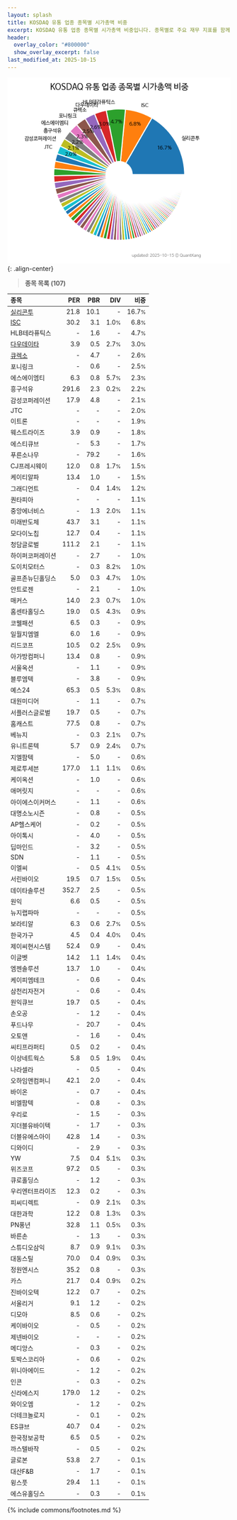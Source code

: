 ```yaml
---
layout: splash
title: KOSDAQ 유통 업종 종목별 시가총액 비중
excerpt: KOSDAQ 유통 업종 종목별 시가총액 비중입니다. 종목별로 주요 재무 지표를 함께 표시합니다.
header:
  overlay_color: "#800000"
  show_overlay_excerpt: false
last_modified_at: 2025-10-15
---
```



![KOSDAQ 유통 업종 종목별 시가총액 비중](/stats/sector/images/kosdaq_업종_유통_종목.png){: .align-center}


> **종목 목록 (107)**<a id="list"></a>

| **종목** | **PER** | **PBR** | **DIV** | **비중** |
| :------- | ------: | ------: | ------: | -------: |
| [실리콘투](/257720/) | 21.8 | 10.1 | - | 16.7<small>%</small> |
| [ISC](/095340/) | 30.2 | 3.1 | 1.0<small>%</small> | 6.8<small>%</small> |
| HLB테라퓨틱스 | - | 1.6 | - | 4.7<small>%</small> |
| [다우데이타](/032190/) | 3.9 | 0.5 | 2.7<small>%</small> | 3.0<small>%</small> |
| [큐렉소](/060280/) | - | 4.7 | - | 2.6<small>%</small> |
| 포니링크 | - | 0.6 | - | 2.5<small>%</small> |
| 에스에이엠티 | 6.3 | 0.8 | 5.7<small>%</small> | 2.3<small>%</small> |
| 흥구석유 | 291.6 | 2.3 | 0.2<small>%</small> | 2.2<small>%</small> |
| 감성코퍼레이션 | 17.9 | 4.8 | - | 2.1<small>%</small> |
| JTC | - | - | - | 2.0<small>%</small> |
| 이트론 | - | - | - | 1.9<small>%</small> |
| 웨스트라이즈 | 3.9 | 0.9 | - | 1.8<small>%</small> |
| 에스티큐브 | - | 5.3 | - | 1.7<small>%</small> |
| 푸른소나무 | - | 79.2 | - | 1.6<small>%</small> |
| CJ프레시웨이 | 12.0 | 0.8 | 1.7<small>%</small> | 1.5<small>%</small> |
| 케이티알파 | 13.4 | 1.0 | - | 1.5<small>%</small> |
| 그래디언트 | - | 0.4 | 1.4<small>%</small> | 1.2<small>%</small> |
| 퀀타피아 | - | - | - | 1.1<small>%</small> |
| 중앙에너비스 | - | 1.3 | 2.0<small>%</small> | 1.1<small>%</small> |
| 미래반도체 | 43.7 | 3.1 | - | 1.1<small>%</small> |
| 모다이노칩 | 12.7 | 0.4 | - | 1.1<small>%</small> |
| 청담글로벌 | 111.2 | 2.1 | - | 1.1<small>%</small> |
| 하이퍼코퍼레이션 | - | 2.7 | - | 1.0<small>%</small> |
| 도이치모터스 | - | 0.3 | 8.2<small>%</small> | 1.0<small>%</small> |
| 골프존뉴딘홀딩스 | 5.0 | 0.3 | 4.7<small>%</small> | 1.0<small>%</small> |
| 안트로젠 | - | 2.1 | - | 1.0<small>%</small> |
| 매커스 | 14.0 | 2.3 | 0.7<small>%</small> | 1.0<small>%</small> |
| 홈센타홀딩스 | 19.0 | 0.5 | 4.3<small>%</small> | 0.9<small>%</small> |
| 코웰패션 | 6.5 | 0.3 | - | 0.9<small>%</small> |
| 일월지엠엘 | 6.0 | 1.6 | - | 0.9<small>%</small> |
| 리드코프 | 10.5 | 0.2 | 2.5<small>%</small> | 0.9<small>%</small> |
| 아가방컴퍼니 | 13.4 | 0.8 | - | 0.9<small>%</small> |
| 서울옥션 | - | 1.1 | - | 0.9<small>%</small> |
| 블루엠텍 | - | 3.8 | - | 0.9<small>%</small> |
| 예스24 | 65.3 | 0.5 | 5.3<small>%</small> | 0.8<small>%</small> |
| 대원미디어 | - | 1.1 | - | 0.7<small>%</small> |
| 서플러스글로벌 | 19.7 | 0.5 | - | 0.7<small>%</small> |
| 홈캐스트 | 77.5 | 0.8 | - | 0.7<small>%</small> |
| 베뉴지 | - | 0.3 | 2.1<small>%</small> | 0.7<small>%</small> |
| 유니트론텍 | 5.7 | 0.9 | 2.4<small>%</small> | 0.7<small>%</small> |
| 지엘팜텍 | - | 5.0 | - | 0.6<small>%</small> |
| 제로투세븐 | 177.0 | 1.1 | 1.1<small>%</small> | 0.6<small>%</small> |
| 케이옥션 | - | 1.0 | - | 0.6<small>%</small> |
| 애머릿지 | - | - | - | 0.6<small>%</small> |
| 아이에스이커머스 | - | 1.1 | - | 0.6<small>%</small> |
| 대명소노시즌 | - | 0.8 | - | 0.5<small>%</small> |
| AP헬스케어 | - | 0.2 | - | 0.5<small>%</small> |
| 아이톡시 | - | 4.0 | - | 0.5<small>%</small> |
| 딥마인드 | - | 3.2 | - | 0.5<small>%</small> |
| SDN | - | 1.1 | - | 0.5<small>%</small> |
| 이엘씨 | - | 0.5 | 4.1<small>%</small> | 0.5<small>%</small> |
| 서린바이오 | 19.5 | 0.7 | 1.5<small>%</small> | 0.5<small>%</small> |
| 데이타솔루션 | 352.7 | 2.5 | - | 0.5<small>%</small> |
| 원익 | 6.6 | 0.5 | - | 0.5<small>%</small> |
| 뉴지랩파마 | - | - | - | 0.5<small>%</small> |
| 보라티알 | 6.3 | 0.6 | 2.7<small>%</small> | 0.5<small>%</small> |
| 한국가구 | 4.5 | 0.4 | 4.0<small>%</small> | 0.4<small>%</small> |
| 제이씨현시스템 | 52.4 | 0.9 | - | 0.4<small>%</small> |
| 이글벳 | 14.2 | 1.1 | 1.4<small>%</small> | 0.4<small>%</small> |
| 엠젠솔루션 | 13.7 | 1.0 | - | 0.4<small>%</small> |
| 케이피엠테크 | - | 0.6 | - | 0.4<small>%</small> |
| 삼천리자전거 | - | 0.6 | - | 0.4<small>%</small> |
| 원익큐브 | 19.7 | 0.5 | - | 0.4<small>%</small> |
| 손오공 | - | 1.2 | - | 0.4<small>%</small> |
| 푸드나무 | - | 20.7 | - | 0.4<small>%</small> |
| 오토앤 | - | 1.6 | - | 0.4<small>%</small> |
| 씨티프라퍼티 | 0.5 | 0.2 | - | 0.4<small>%</small> |
| 이상네트웍스 | 5.8 | 0.5 | 1.9<small>%</small> | 0.4<small>%</small> |
| 나라셀라 | - | 0.5 | - | 0.4<small>%</small> |
| 오하임앤컴퍼니 | 42.1 | 2.0 | - | 0.4<small>%</small> |
| 바이온 | - | 0.7 | - | 0.4<small>%</small> |
| 비엘팜텍 | - | 0.8 | - | 0.3<small>%</small> |
| 우리로 | - | 1.5 | - | 0.3<small>%</small> |
| 지더블유바이텍 | - | 1.7 | - | 0.3<small>%</small> |
| 더블유에스아이 | 42.8 | 1.4 | - | 0.3<small>%</small> |
| 디와이디 | - | 2.9 | - | 0.3<small>%</small> |
| YW | 7.5 | 0.4 | 5.1<small>%</small> | 0.3<small>%</small> |
| 위즈코프 | 97.2 | 0.5 | - | 0.3<small>%</small> |
| 큐로홀딩스 | - | 1.2 | - | 0.3<small>%</small> |
| 우리엔터프라이즈 | 12.3 | 0.2 | - | 0.3<small>%</small> |
| 피씨디렉트 | - | 0.9 | 2.1<small>%</small> | 0.3<small>%</small> |
| 대한과학 | 12.2 | 0.8 | 1.3<small>%</small> | 0.3<small>%</small> |
| PN풍년 | 32.8 | 1.1 | 0.5<small>%</small> | 0.3<small>%</small> |
| 바른손 | - | 1.3 | - | 0.3<small>%</small> |
| 스튜디오삼익 | 8.7 | 0.9 | 9.1<small>%</small> | 0.3<small>%</small> |
| 대동스틸 | 70.0 | 0.4 | 0.9<small>%</small> | 0.3<small>%</small> |
| 정원엔시스 | 35.2 | 0.8 | - | 0.3<small>%</small> |
| 카스 | 21.7 | 0.4 | 0.9<small>%</small> | 0.2<small>%</small> |
| 진바이오텍 | 12.2 | 0.7 | - | 0.2<small>%</small> |
| 서울리거 | 9.1 | 1.2 | - | 0.2<small>%</small> |
| 디모아 | 8.5 | 0.6 | - | 0.2<small>%</small> |
| 케이바이오 | - | 0.5 | - | 0.2<small>%</small> |
| 제넨바이오 | - | - | - | 0.2<small>%</small> |
| 메디앙스 | - | 0.3 | - | 0.2<small>%</small> |
| 토박스코리아 | - | 0.6 | - | 0.2<small>%</small> |
| 위니아에이드 | - | 1.2 | - | 0.2<small>%</small> |
| 인콘 | - | 0.3 | - | 0.2<small>%</small> |
| 신라에스지 | 179.0 | 1.2 | - | 0.2<small>%</small> |
| 와이오엠 | - | 1.2 | - | 0.2<small>%</small> |
| 더테크놀로지 | - | 0.1 | - | 0.2<small>%</small> |
| ES큐브 | 40.7 | 0.4 | - | 0.2<small>%</small> |
| 한국정보공학 | 6.5 | 0.5 | - | 0.2<small>%</small> |
| 까스텔바작 | - | 0.5 | - | 0.2<small>%</small> |
| 글로본 | 53.8 | 2.7 | - | 0.1<small>%</small> |
| 대산F&B | - | 1.7 | - | 0.1<small>%</small> |
| 윙스풋 | 29.4 | 1.1 | - | 0.1<small>%</small> |
| 에스유홀딩스 | - | 0.3 | - | 0.1<small>%</small> |

{% include commons/footnotes.md %}